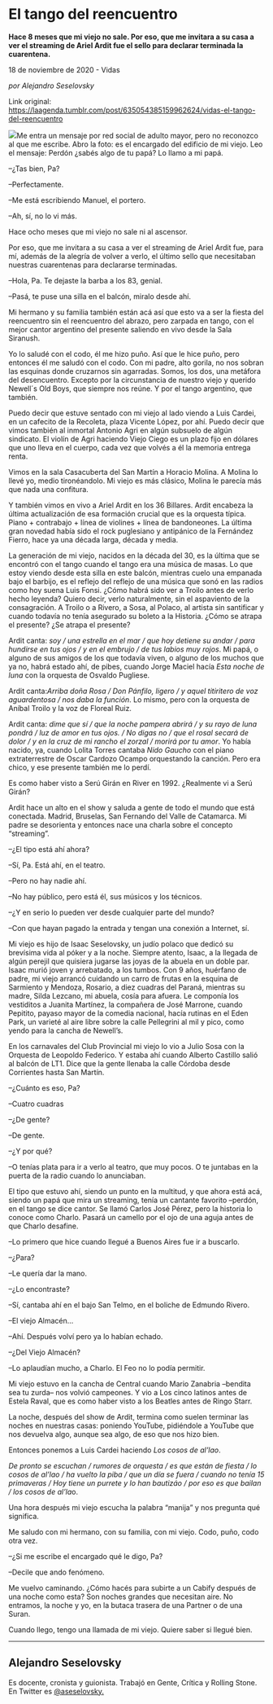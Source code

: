 # El tango del reencuentro

**Hace 8 meses que mi viejo no sale. Por eso, que me invitara a su casa a ver el streaming de Ariel Ardit fue el sello para declarar terminada la cuarentena.**

18 de noviembre de 2020 - Vidas

_por Alejandro Seselovsky_

Link original: https://laagenda.tumblr.com/post/635054385159962624/vidas-el-tango-del-reencuentro

![](https://64.media.tumblr.com/6558847656ae8a925830b567952964ac/95ef01cbbf8a63ab-ad/s500x750/892b4623e66239e38b08a69db727a604ed24d3b0.jpg)Me entra un mensaje
por red social de adulto mayor, pero no reconozco al que me escribe. Abro la
foto: es el encargado del edificio de mi viejo. Leo el mensaje: Perdón ¿sabés
algo de tu papá? Lo llamo a mi papá. 

–¿Tas bien, Pa? 

–Perfectamente. 

–Me está escribiendo
Manuel, el portero. 

–Ah, sí, no lo vi
más. 

Hace ocho meses que
mi viejo no sale ni al ascensor. 

Por eso, que me
invitara a su casa a ver el streaming de Ariel Ardit fue, para mí, además de la
alegría de volver a verlo, el último sello que necesitaban nuestras cuarentenas
para declararse terminadas. 

–Hola, Pa. Te dejaste
la barba a los 83, genial. 

–Pasá, te puse una
silla en el balcón, miralo desde ahí. 

Mi hermano y su
familia también están acá así que esto va a ser la fiesta del reencuentro sin
el reencuentro del abrazo, pero zarpada en tango, con el mejor cantor argentino
del presente saliendo en vivo desde la Sala Siranush. 

Yo lo saludé con el
codo, él me hizo puño. Así que le hice puño, pero entonces él me saludó con el codo.
Con mi padre, alto gorila, no nos sobran las esquinas donde cruzarnos sin
agarradas. Somos, los dos, una metáfora del desencuentro. Excepto por la
circunstancia de nuestro viejo y querido Newell´s Old Boys, que siempre nos
reúne. Y por el tango argentino, que también. 

Puedo decir que
estuve sentado con mi viejo al lado viendo a Luis Cardei, en un cafecito de la
Recoleta, plaza Vicente López, por ahí. Puedo decir que vimos también al
inmortal Antonio Agri en algún subsuelo de algún sindicato. El violín de Agri
haciendo Viejo Ciego es un plazo fijo en dólares que uno lleva en el cuerpo,
cada vez que volvés a él la memoria entrega renta.  

Vimos en la sala
Casacuberta del San Martín a Horacio Molina. A Molina lo llevé yo, medio
tironéandolo. Mi viejo es más clásico, Molina le parecía más que nada una
confitura. 

Y también vimos en
vivo a Ariel Ardit en los 36 Billares. Ardit encabeza la última actualización
de esa formación crucial que es la orquesta típica. Piano + contrabajo + línea
de violines + línea de bandoneones. La última gran novedad había sido el rock
puglesiano y antipánico de la Fernández Fierro, hace ya una década larga,
década y media. 

La generación de mi
viejo, nacidos en la década del 30, es la última que se encontró con el tango
cuando el tango era una música de masas. Lo que estoy viendo desde esta silla
en este balcón, mientras cuelo una empanada bajo el barbijo, es el reflejo del
reflejo de una música que sonó en las radios como hoy suena Luis Fonsi. ¿Cómo
habrá sido ver a Troilo antes de verlo hecho leyenda? Quiero decir, verlo
naturalmente, sin el aspaviento de la consagración. A Troilo o a Rivero, a
Sosa, al Polaco, al artista sin santificar y cuando todavía no tenía asegurado
su boleto a la Historia. ¿Cómo se atrapa el presente? ¿Se atrapa el presente? 

Ardit canta: *soy /
una estrella en el mar / que hoy detiene su andar / para hundirse en tus ojos /
y en el embrujo / de tus labios muy rojos*. Mi papá, o alguno de sus amigos
de los que todavía viven, o alguno de los muchos que ya no, habrá estado ahí,
de pibes, cuando Jorge Maciel hacía *Esta noche de luna* con la orquesta
de Osvaldo Pugliese.  

Ardit canta:*Arriba doña Rosa / Don Pánfilo, ligero / y aquel titiritero de voz aguardentosa
/ nos daba la función*. Lo mismo, pero con la orquesta de Aníbal Troilo y la
voz de Floreal Ruiz.  

Ardit canta: *dime
que sí / que la noche pampera abrirá / y su rayo de luna pondrá / luz de amor
en tus ojos. / No digas no / que el rosal secará de dolor / y en la cruz de mi
rancho el zorzal / morirá por tu amor*. Yo había nacido, ya, cuando Lolita
Torres cantaba *Nido Gaucho* con el piano extraterrestre de Oscar Cardozo
Ocampo orquestando la canción. Pero era chico, y ese presente también me lo
perdí. 

Es como haber visto a
Serú Girán en River en 1992. ¿Realmente vi a Serú Girán? 

Ardit hace un alto en
el show y saluda a gente de todo el mundo que está conectada. Madrid, Bruselas,
San Fernando del Valle de Catamarca. Mi padre se desorienta y entonces nace una
charla sobre el concepto “streaming”. 

–¿El tipo está ahí
ahora? 

–Sí, Pa. Está ahí, en
el teatro. 

–Pero no hay nadie
ahí. 

–No hay público, pero
está él, sus músicos y los técnicos. 

–¿Y en serio lo
pueden ver desde cualquier parte del mundo? 

–Con que hayan pagado
la entrada y tengan una conexión a Internet, sí. 

Mi viejo es hijo de
Isaac Seselovsky, un judío polaco que dedicó su brevísima vida al póker y a la
noche. Siempre atento, Isaac, a la llegada de algún perejil que quisiera
jugarse las joyas de la abuela en un doble par. Isaac murió joven y arrebatado,
a los tumbos. Con 9 años, huérfano de padre, mi viejo arrancó cuidando un carro
de frutas en la esquina de Sarmiento y Mendoza, Rosario, a diez cuadras del
Paraná, mientras su madre, Silda Lezcano, mi abuela, cosía para afuera. Le
componía los vestiditos a Juanita Martínez, la compañera de José Marrone,
cuando Pepitito, payaso mayor de la comedia nacional, hacía rutinas en el Eden
Park, un varieté al aire libre sobre la calle Pellegrini al mil y pico, como
yendo para la cancha de Newell’s. 

En los carnavales del
Club Provincial mi viejo lo vio a Julio Sosa con la Orquesta de Leopoldo
Federico. Y estaba ahí cuando Alberto Castillo salió al balcón de LT1. Dice que
la gente llenaba la calle Córdoba desde Corrientes hasta San Martín. 

–¿Cuánto es eso, Pa? 

–Cuatro cuadras 

–¿De gente? 

–De gente. 

–¿Y por qué? 

–O tenías plata para
ir a verlo al teatro, que muy pocos. O te juntabas en la puerta de la radio
cuando lo anunciaban. 

El tipo que estuvo
ahí, siendo un punto en la multitud, y que ahora está acá, siendo un papá que
mira un streaming, tenía un cantante favorito –perdón, en el tango se dice
cantor. Se llamó Carlos José Pérez, pero la historia lo conoce como Charlo.
Pasará un camello por el ojo de una aguja antes de que Charlo desafine. 

–Lo primero que hice
cuando llegué a Buenos Aires fue ir a buscarlo. 

–¿Para? 

–Le quería dar la
mano. 

–¿Lo encontraste? 

–Sí, cantaba ahí en
el bajo San Telmo, en el boliche de Edmundo Rivero. 

–El viejo Almacén… 

–Ahí. Después volví
pero ya lo habían echado. 

–¿Del Viejo Almacén? 

–Lo aplaudían mucho,
a Charlo. El Feo no lo podía permitir. 

Mi viejo estuvo en la
cancha de Central cuando Mario Zanabria –bendita sea tu zurda– nos volvió
campeones. Y vio a Los cinco latinos antes de Estela Raval, que es como haber
visto a los Beatles antes de Ringo Starr. 

La noche, después del
show de Ardit, termina como suelen terminar las noches en nuestras casas:
poniendo YouTube, pidiéndole a YouTube que nos devuelva algo, aunque sea algo,
de eso que nos hizo bien.  

Entonces ponemos a
Luis Cardei haciendo *Los cosos de al’lao*. 

*De pronto se escuchan
/ rumores de orquesta / es que están de fiesta / lo cosos de al’lao / ha vuelto
la piba / que un día se fuera / cuando no tenía 15 primaveras / Hoy tiene un
purrete y lo han bautizáo / por eso es que bailan / los cosos de al’la*o. 

Una hora después mi
viejo escucha la palabra “manija” y nos pregunta qué significa. 

Me saludo con mi
hermano, con su familia, con mi viejo. Codo, puño, codo otra vez. 

–¿Si me escribe el
encargado qué le digo, Pa? 

–Decile que ando
fenómeno. 

Me vuelvo caminando.
¿Cómo hacés para subirte a un Cabify después de una noche como esta? Son noches
grandes que necesitan aire. No entramos, la noche y yo, en la butaca trasera de
una Partner o de una Suran. 

Cuando llego, tengo una
llamada de mi viejo. Quiere saber si llegué bien.



---

 Alejandro Seselovsky
---------------------

 Es docente, cronista y guionista. Trabajó en Gente, Crítica y Rolling Stone. En Twitter es [@aseselovsky.](https://twitter.com/aseselovsky) 

